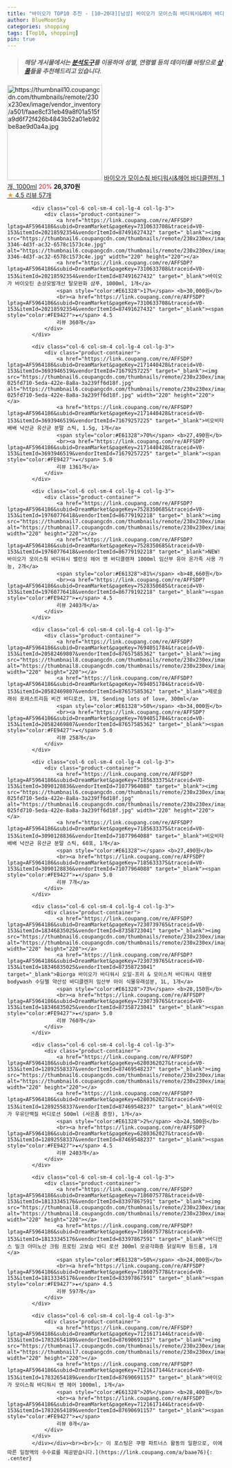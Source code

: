 ```yaml
---
title: "바이오가 TOP10 추천 - [10~20대][남성] 바이오가 모이스춰 바디워시&헤어 바디클렌저, 1개, 1000ml"
author: BlueMoonSky
categories: shopping
tags: [Top10, shopping]
pin: true
---
```


> ##### 해당 게시물에서는 [**분석도구**](https://itemscout.io/)를 이용하여 **성별**, **연령별** 등의 데이터를 바탕으로 [**상품**](https://link.coupang.com/a/baae76)들을 추천해드리고 있습니다.
<div class="container"><div class="row">
            <div class="col-6 col-sm-4 col-lg-4 col-lg-3">
                <div class="product-container">
                    <a href="https://link.coupang.com/re/AFFSDP?lptag=AF5964186&subid=DreamMarket&pageKey=7528350685&traceid=V0-153&itemId=18373131389&vendorItemId=86971090864" target="_blank"><img src="https://thumbnail10.coupangcdn.com/thumbnails/remote/230x230ex/image/vendor_inventory/a501/faae8cf31eb49a8f01a515fa9d6f72f426b4843b52a01eb92be8ae9d0a4a.jpg" alt="https://thumbnail10.coupangcdn.com/thumbnails/remote/230x230ex/image/vendor_inventory/a501/faae8cf31eb49a8f01a515fa9d6f72f426b4843b52a01eb92be8ae9d0a4a.jpg" width="220" height="220"></a>
                    <a href="https://link.coupang.com/re/AFFSDP?lptag=AF5964186&subid=DreamMarket&pageKey=7528350685&traceid=V0-153&itemId=18373131389&vendorItemId=86971090864" target="_blank">바이오가 모이스춰 바디워시&헤어 바디클렌저, 1개, 1000ml</a>
                    <span style="color:#E61328">20%</span> <b>26,370원</b>
                    <br><a href="https://link.coupang.com/re/AFFSDP?lptag=AF5964186&subid=DreamMarket&pageKey=7528350685&traceid=V0-153&itemId=18373131389&vendorItemId=86971090864" target="_blank"><span style="color:#FE9427">★</span> 4.5
                    리뷰 57개</a>
                </div>
            </div>
            
            <div class="col-6 col-sm-4 col-lg-4 col-lg-3">
                <div class="product-container">
                    <a href="https://link.coupang.com/re/AFFSDP?lptag=AF5964186&subid=DreamMarket&pageKey=7310633708&traceid=V0-153&itemId=20218592354&vendorItemId=87491627432" target="_blank"><img src="https://thumbnail6.coupangcdn.com/thumbnails/remote/230x230ex/image/retail/images/2023/10/18/17/5/21a772a3-3346-4d3f-ac32-6578c1573c4e.jpg" alt="https://thumbnail6.coupangcdn.com/thumbnails/remote/230x230ex/image/retail/images/2023/10/18/17/5/21a772a3-3346-4d3f-ac32-6578c1573c4e.jpg" width="220" height="220"></a>
                    <a href="https://link.coupang.com/re/AFFSDP?lptag=AF5964186&subid=DreamMarket&pageKey=7310633708&traceid=V0-153&itemId=20218592354&vendorItemId=87491627432" target="_blank">바이오가 바이오틴 손상모발개선 탈모완화 샴푸, 1000ml, 1개</a>
                    <span style="color:#E61328">17%</span> <b>30,000원</b>
                    <br><a href="https://link.coupang.com/re/AFFSDP?lptag=AF5964186&subid=DreamMarket&pageKey=7310633708&traceid=V0-153&itemId=20218592354&vendorItemId=87491627432" target="_blank"><span style="color:#FE9427">★</span> 4.5
                    리뷰 360개</a>
                </div>
            </div>
            
            <div class="col-6 col-sm-4 col-lg-4 col-lg-3">
                <div class="product-container">
                    <a href="https://link.coupang.com/re/AFFSDP?lptag=AF5964186&subid=DreamMarket&pageKey=2171440428&traceid=V0-153&itemId=3693946519&vendorItemId=71679257225" target="_blank"><img src="https://thumbnail6.coupangcdn.com/thumbnails/remote/230x230ex/image/retail/images/2414695136577964-025fd710-5eda-422e-8a8a-3a239ff6d18f.jpg" alt="https://thumbnail6.coupangcdn.com/thumbnails/remote/230x230ex/image/retail/images/2414695136577964-025fd710-5eda-422e-8a8a-3a239ff6d18f.jpg" width="220" height="220"></a>
                    <a href="https://link.coupang.com/re/AFFSDP?lptag=AF5964186&subid=DreamMarket&pageKey=2171440428&traceid=V0-153&itemId=3693946519&vendorItemId=71679257225" target="_blank">비오비타 배배 낙산균 유산균 분말 스틱, 1.5g, 1개</a>
                    <span style="color:#E61328">70%</span> <b>27,490원</b>
                    <br><a href="https://link.coupang.com/re/AFFSDP?lptag=AF5964186&subid=DreamMarket&pageKey=2171440428&traceid=V0-153&itemId=3693946519&vendorItemId=71679257225" target="_blank"><span style="color:#FE9427">★</span> 5.0
                    리뷰 1361개</a>
                </div>
            </div>
            
            <div class="col-6 col-sm-4 col-lg-4 col-lg-3">
                <div class="product-container">
                    <a href="https://link.coupang.com/re/AFFSDP?lptag=AF5964186&subid=DreamMarket&pageKey=7528350685&traceid=V0-153&itemId=19760776418&vendorItemId=86779192218" target="_blank"><img src="https://thumbnail7.coupangcdn.com/thumbnails/remote/230x230ex/image/vendor_inventory/e1c6/3de015076fddc4f73c1f42dfa434f51673376e94b6c667bdac0ff4541c66.png" alt="https://thumbnail7.coupangcdn.com/thumbnails/remote/230x230ex/image/vendor_inventory/e1c6/3de015076fddc4f73c1f42dfa434f51673376e94b6c667bdac0ff4541c66.png" width="220" height="220"></a>
                    <a href="https://link.coupang.com/re/AFFSDP?lptag=AF5964186&subid=DreamMarket&pageKey=7528350685&traceid=V0-153&itemId=19760776418&vendorItemId=86779192218" target="_blank">NEW! 바이오가 모이스춰 바디워시 밸런싱 헤어 앤 바디클렌져 1000ml 임산부 유아 온가족 사용 가능, 2개</a>
                    <span style="color:#E61328">81%</span> <b>48,660원</b>
                    <br><a href="https://link.coupang.com/re/AFFSDP?lptag=AF5964186&subid=DreamMarket&pageKey=7528350685&traceid=V0-153&itemId=19760776418&vendorItemId=86779192218" target="_blank"><span style="color:#FE9427">★</span> 4.5
                    리뷰 2403개</a>
                </div>
            </div>
            
            <div class="col-6 col-sm-4 col-lg-4 col-lg-3">
                <div class="product-container">
                    <a href="https://link.coupang.com/re/AFFSDP?lptag=AF5964186&subid=DreamMarket&pageKey=7694051784&traceid=V0-153&itemId=20582469807&vendorItemId=87657585362" target="_blank"><img src="https://thumbnail8.coupangcdn.com/thumbnails/remote/230x230ex/image/vendor_inventory/2ad5/d0a321d6c29e1cc0b7e3b407ce7d6bf3bb293a02b96debcf5d06a757f7ec.jpg" alt="https://thumbnail8.coupangcdn.com/thumbnails/remote/230x230ex/image/vendor_inventory/2ad5/d0a321d6c29e1cc0b7e3b407ce7d6bf3bb293a02b96debcf5d06a757f7ec.jpg" width="220" height="220"></a>
                    <a href="https://link.coupang.com/re/AFFSDP?lptag=AF5964186&subid=DreamMarket&pageKey=7694051784&traceid=V0-153&itemId=20582469807&vendorItemId=87657585362" target="_blank">제로슬래쉬 포레스트리듬 비건 바디로션, 1개, Sending lots of love, 300ml</a>
                    <span style="color:#E61328">50%</span> <b>34,000원</b>
                    <br><a href="https://link.coupang.com/re/AFFSDP?lptag=AF5964186&subid=DreamMarket&pageKey=7694051784&traceid=V0-153&itemId=20582469807&vendorItemId=87657585362" target="_blank"><span style="color:#FE9427">★</span> 5.0
                    리뷰 258개</a>
                </div>
            </div>
            
            <div class="col-6 col-sm-4 col-lg-4 col-lg-3">
                <div class="product-container">
                    <a href="https://link.coupang.com/re/AFFSDP?lptag=AF5964186&subid=DreamMarket&pageKey=7185633375&traceid=V0-153&itemId=3090128836&vendorItemId=71077964088" target="_blank"><img src="https://thumbnail6.coupangcdn.com/thumbnails/remote/230x230ex/image/retail/images/2414695136577964-025fd710-5eda-422e-8a8a-3a239ff6d18f.jpg" alt="https://thumbnail6.coupangcdn.com/thumbnails/remote/230x230ex/image/retail/images/2414695136577964-025fd710-5eda-422e-8a8a-3a239ff6d18f.jpg" width="220" height="220"></a>
                    <a href="https://link.coupang.com/re/AFFSDP?lptag=AF5964186&subid=DreamMarket&pageKey=7185633375&traceid=V0-153&itemId=3090128836&vendorItemId=71077964088" target="_blank">비오비타 배배 낙산균 유산균 분말 스틱, 60포, 1개</a>
                    <span style="color:#E61328"></span> <b>27,490원</b>
                    <br><a href="https://link.coupang.com/re/AFFSDP?lptag=AF5964186&subid=DreamMarket&pageKey=7185633375&traceid=V0-153&itemId=3090128836&vendorItemId=71077964088" target="_blank"><span style="color:#FE9427">★</span> 5.0
                    리뷰 7개</a>
                </div>
            </div>
            
            <div class="col-6 col-sm-4 col-lg-4 col-lg-3">
                <div class="product-container">
                    <a href="https://link.coupang.com/re/AFFSDP?lptag=AF5964186&subid=DreamMarket&pageKey=7230739765&traceid=V0-153&itemId=18346835025&vendorItemId=87358723041" target="_blank"><img src="https://thumbnail6.coupangcdn.com/thumbnails/remote/230x230ex/image/vendor_inventory/cb61/6a7c277d2a97ce19164a64445ac19d628f065f99e508e0f2bd51af20726f.jpg" alt="https://thumbnail6.coupangcdn.com/thumbnails/remote/230x230ex/image/vendor_inventory/cb61/6a7c277d2a97ce19164a64445ac19d628f065f99e508e0f2bd51af20726f.jpg" width="220" height="220"></a>
                    <a href="https://link.coupang.com/re/AFFSDP?lptag=AF5964186&subid=DreamMarket&pageKey=7230739765&traceid=V0-153&itemId=18346835025&vendorItemId=87358723041" target="_blank">Biorga 바이오가 바디워시 오일-프리 & 모이스처 바디워시 대용량 bodywash 수딩젤 약산성 바디클렌저 임산부 아이 식물유래성분, 1L, 1개</a>
                    <span style="color:#E61328">73%</span> <b>28,150원</b>
                    <br><a href="https://link.coupang.com/re/AFFSDP?lptag=AF5964186&subid=DreamMarket&pageKey=7230739765&traceid=V0-153&itemId=18346835025&vendorItemId=87358723041" target="_blank"><span style="color:#FE9427">★</span> 5.0
                    리뷰 760개</a>
                </div>
            </div>
            
            <div class="col-6 col-sm-4 col-lg-4 col-lg-3">
                <div class="product-container">
                    <a href="https://link.coupang.com/re/AFFSDP?lptag=AF5964186&subid=DreamMarket&pageKey=6280362027&traceid=V0-153&itemId=12892558337&vendorItemId=87469548237" target="_blank"><img src="https://thumbnail6.coupangcdn.com/thumbnails/remote/230x230ex/image/vendor_inventory/0bcd/84b58e79e39f3f1a048d92372c662ad6c1e7a6d3337a7d0e2c235495fa2f.png" alt="https://thumbnail6.coupangcdn.com/thumbnails/remote/230x230ex/image/vendor_inventory/0bcd/84b58e79e39f3f1a048d92372c662ad6c1e7a6d3337a7d0e2c235495fa2f.png" width="220" height="220"></a>
                    <a href="https://link.coupang.com/re/AFFSDP?lptag=AF5964186&subid=DreamMarket&pageKey=6280362027&traceid=V0-153&itemId=12892558337&vendorItemId=87469548237" target="_blank">바이오가 우유단백질 바디로션 500ml (사은품 증정), 1개</a>
                    <span style="color:#E61328">2%</span> <b>24,500원</b>
                    <br><a href="https://link.coupang.com/re/AFFSDP?lptag=AF5964186&subid=DreamMarket&pageKey=6280362027&traceid=V0-153&itemId=12892558337&vendorItemId=87469548237" target="_blank"><span style="color:#FE9427">★</span> 4.5
                    리뷰 2403개</a>
                </div>
            </div>
            
            <div class="col-6 col-sm-4 col-lg-4 col-lg-3">
                <div class="product-container">
                    <a href="https://link.coupang.com/re/AFFSDP?lptag=AF5964186&subid=DreamMarket&pageKey=7186075778&traceid=V0-153&itemId=18133345176&vendorItemId=83397867591" target="_blank"><img src="https://thumbnail8.coupangcdn.com/thumbnails/remote/230x230ex/image/vendor_inventory/21d7/20af12ae8fb5d041854390d9637baf23575d00db6269315c37f83163fa46.jpg" alt="https://thumbnail8.coupangcdn.com/thumbnails/remote/230x230ex/image/vendor_inventory/21d7/20af12ae8fb5d041854390d9637baf23575d00db6269315c37f83163fa46.jpg" width="220" height="220"></a>
                    <a href="https://link.coupang.com/re/AFFSDP?lptag=AF5964186&subid=DreamMarket&pageKey=7186075778&traceid=V0-153&itemId=18133345176&vendorItemId=83397867591" target="_blank">바디언스 밀크 아미노산 크림 프로틴 고보습 바디 로션 300ml 모공각화증 닭살피부 등드름, 1개</a>
                    <span style="color:#E61328">50%</span> <b>24,000원</b>
                    <br><a href="https://link.coupang.com/re/AFFSDP?lptag=AF5964186&subid=DreamMarket&pageKey=7186075778&traceid=V0-153&itemId=18133345176&vendorItemId=83397867591" target="_blank"><span style="color:#FE9427">★</span> 4.5
                    리뷰 597개</a>
                </div>
            </div>
            
            <div class="col-6 col-sm-4 col-lg-4 col-lg-3">
                <div class="product-container">
                    <a href="https://link.coupang.com/re/AFFSDP?lptag=AF5964186&subid=DreamMarket&pageKey=7121617144&traceid=V0-153&itemId=17832654189&vendorItemId=87690691157" target="_blank"><img src="https://thumbnail7.coupangcdn.com/thumbnails/remote/230x230ex/image/vendor_inventory/48d0/c9415313573591db13f452eb84d9b4f1d23eff86c280ebeaa1cb8483036b.png" alt="https://thumbnail7.coupangcdn.com/thumbnails/remote/230x230ex/image/vendor_inventory/48d0/c9415313573591db13f452eb84d9b4f1d23eff86c280ebeaa1cb8483036b.png" width="220" height="220"></a>
                    <a href="https://link.coupang.com/re/AFFSDP?lptag=AF5964186&subid=DreamMarket&pageKey=7121617144&traceid=V0-153&itemId=17832654189&vendorItemId=87690691157" target="_blank">바이오가 모이스춰 바디워시 앤 헤어 1000ml, 1개</a>
                    <span style="color:#E61328">20%</span> <b>28,400원</b>
                    <br><a href="https://link.coupang.com/re/AFFSDP?lptag=AF5964186&subid=DreamMarket&pageKey=7121617144&traceid=V0-153&itemId=17832654189&vendorItemId=87690691157" target="_blank"><span style="color:#FE9427">★</span> 
                    리뷰 0개</a>
                </div>
            </div>
            </div></div><br><br>[👉 이 포스팅은 쿠팡 파트너스 활동의 일환으로, 이에 따른 일정액의 수수료를 제공받습니다.](https://link.coupang.com/a/baae76){: .center}